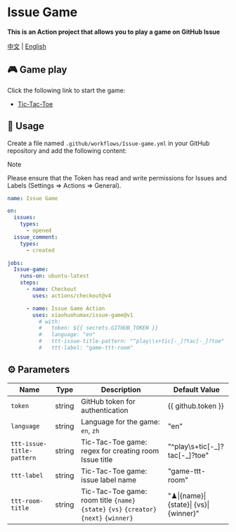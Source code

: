 # Issue Game

**This is an Action project that allows you to play a game on GitHub Issue**

[中文](README_ZH.md) | [English](README.md)

## 🎮 Game play

Click the following link to start the game:

+ [Tic-Tac-Toe](https://github.com/xiaohuohumax/issue-game/issues/new?title=Play%20Tic-Tac-Toe&body=Do%20not%20modify%20the%20Issue%20title,%20just%20submit%20it%20directly. 'Click here to create a room and start the game')

## 📖 Usage

Create a file named `.github/workflows/Issue-game.yml` in your GitHub repository and add the following content:

> [!Note]
> Please ensure that the Token has read and write permissions for Issues and Labels (Settings => Actions => General).

```yaml
name: Issue Game

on:
  issues:
    types:
      - opened
  issue_comment:
    types:
      - created

jobs:
  Issue-game:
    runs-on: ubuntu-latest
    steps:
      - name: Checkout
        uses: actions/checkout@v4

      - name: Issue Game Action
        uses: xiaohuohumax/issue-game@v1
          # with:
          #   token: ${{ secrets.GITHUB_TOKEN }}
          #   language: "en"
          #   ttt-issue-title-pattern: "^play\\s+tic[-_]?tac[-_]?toe"
          #   ttt-label: "game-ttt-room"
```

## ⚙ Parameters

| Name                      | Type   | Description                                                                            | Default Value                           |
| ------------------------- | ------ | -------------------------------------------------------------------------------------- | --------------------------------------- |
| `token`                   | string | GitHub token for authentication                                                        | {{ github.token }}                      |
| `language`                | string | Language for the game: `en`, `zh`                                                      | "en"                                    |
| `ttt-issue-title-pattern` | string | Tic-Tac-Toe game: regex for creating room Issue title                                  | "^play\\s+tic[-\_]?tac[-\_]?toe"        |
| `ttt-label`               | string | Tic-Tac-Toe game: issue label name                                                     | "game-ttt-room"                         |
| `ttt-room-title`          | string | Tic-Tac-Toe game: room title `{name}` `{state}` `{vs}` `{creator}` `{next}` `{winner}` | "♟\|{name}\| {state}\| {vs}\| {winner}" |
